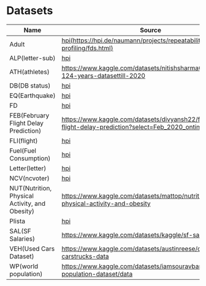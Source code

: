 # Datasets

|  Name  |  Source  |  Columns  |  Rows  |
|  ----  | ----  |  ----  | ----  |
|  Adult  | [hpi(https://hpi.de/naumann/projects/repeatability/data-profiling/fds.html)](https://hpi.de/naumann/projects/repeatability/data-profiling/fds.html)  |  14  |  50k  |
|  ALP(letter-sub)  |  [hpi](https://hpi.de/naumann/projects/repeatability/data-profiling/fds.html)  |  17  |  20k  |
|  ATH(athletes)  |  https://www.kaggle.com/datasets/nitishsharma01/olympics-124-years-datasettill-2020  |  11  |  20k  |
|  DB(DB status)  |  [hpi](https://hpi.de/naumann/projects/repeatability/data-profiling/fds.html)  |  30  |  250k  |
|  EQ(Earthquake)  |  [hpi](https://www.kaggle.com/datasets/farazrahman/earthquake)  |  12  |  500k  |
|  FD  |  [hpi](https://hpi.de/naumann/projects/repeatability/data-profiling/fds.html)  |  15  |  250k  |
|  FEB(February Flight Delay Prediction)  |  https://www.kaggle.com/datasets/divyansh22/february-flight-delay-prediction?select=Feb_2020_ontime.csv  |  15  |  500k  |
|  FLI(flight)  |  [hpi](https://hpi.de/naumann/projects/repeatability/data-profiling/fds.html)  |  17  |  500k  |
|  Fuel(Fuel Consumption)  |  [hpi](https://www.kaggle.com/datasets/ahmettyilmazz/fuel-consumption)  |  6  |  22k  |
|  Letter(letter)  |  [hpi](https://hpi.de/naumann/projects/repeatability/data-profiling/fds.html)  |  17  |  20k  |
|  NCV(ncvoter)  |  [hpi](https://hpi.de/naumann/projects/repeatability/data-profiling/fds.html)  |  9  |  500k  |
|  NUT(Nutrition, Physical Activity, and Obesity)  |  https://www.kaggle.com/datasets/mattop/nutrition-physical-activity-and-obesity  |  15  |  80k  |
|  Plista  |  [hpi](https://hpi.de/naumann/projects/repeatability/data-profiling/fds.html)  |  35  |  1k  |
|  SAL(SF Salaries)  |  https://www.kaggle.com/datasets/kaggle/sf-salaries  |  9  |  150k  |
|  VEH(Used Cars Dataset)  |  https://www.kaggle.com/datasets/austinreese/craigslist-carstrucks-data  |  16  |  30k  |
|  WP(world population)  |  https://www.kaggle.com/datasets/iamsouravbanerjee/world-population-dataset/data  |  7  |  20k  |